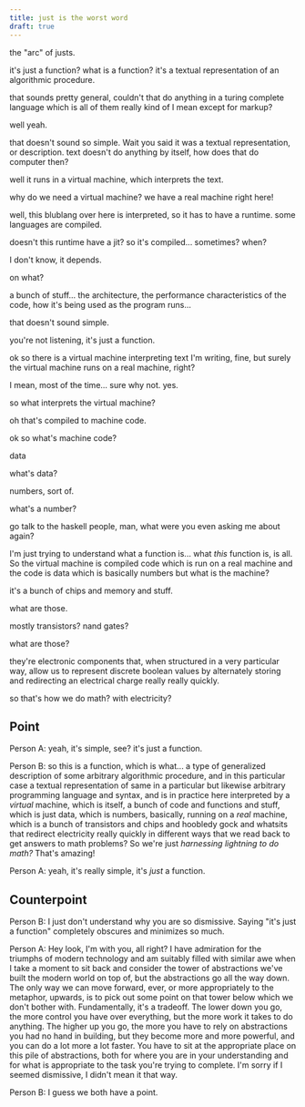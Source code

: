 ```yaml
---
title: just is the worst word
draft: true
---
```


the "arc" of justs.

it's just a function? what is a function? it's a textual representation of an
algorithmic procedure.

that sounds pretty general, couldn't that do anything in a turing complete
language which is all of them really kind of I mean except for markup?

well yeah.

that doesn't sound so simple. Wait you said it was a textual representation, or
description. text doesn't do anything by itself, how does that do computer
then?

well it runs in a virtual machine, which interprets the text.

why do we need a virtual machine? we have a real machine right here!

well, this blublang over here is interpreted, so it has to have a runtime. some
languages are compiled.

doesn't this runtime have a jit? so it's compiled... sometimes? when?

I don't know, it depends.

on what?

a bunch of stuff... the architecture, the performance characteristics of the
code, how it's being used as the program runs...

that doesn't sound simple.

you're not listening, it's just a function.

ok so there is a virtual machine interpreting text I'm writing, fine, but
surely the virtual machine runs on a real machine, right?

I mean, most of the time... sure why not. yes.

so what interprets the virtual machine?

oh that's compiled to machine code.

ok so what's machine code?

data

what's data?

numbers, sort of.

what's a number?

go talk to the haskell people, man, what were you even asking me about again?

I'm just trying to understand what a function is... what _this_ function is, is
all. So the virtual machine is compiled code which is run on a real machine and
the code is data which is basically numbers but what is the machine?

it's a bunch of chips and memory and stuff.

what are those.

mostly transistors? nand gates?

what are those?

they're electronic components that, when structured in a very particular way,
allow us to represent discrete boolean values by alternately storing and
redirecting an electrical charge really really quickly.

so that's how we do math? with electricity?

Point
-----

Person A: yeah, it's simple, see? it's just a function.

Person B: so this is a function, which is what... a type of generalized
description of some arbitrary algorithmic procedure, and in this particular
case a textual representation of same in a particular but likewise arbitrary
programming language and syntax, and is in practice here interpreted by a _virtual_
machine, which is itself, a bunch of code and functions and stuff, which is
just data, which is numbers, basically, running on a _real_ machine, which is a
bunch of transistors and chips and hoobledy gock and whatsits that redirect
electricity really quickly in different ways that we read back to get answers
to math problems? So we're just _harnessing lightning to do math?_ That's
amazing!

Person A: yeah, it's really simple, it's _just_ a function.

Counterpoint
-----

Person B: I just don't understand why you are so dismissive. Saying
"it's just a function" completely obscures and minimizes so much.

Person A: Hey look, I'm with you, all right? I have admiration for the triumphs
of modern technology and am suitably filled with similar awe when I take a
moment to sit back and consider the tower of abstractions we've built the
modern world on top of, but the abstractions go all the way down. The only way
we can move forward, ever, or more appropriately to the metaphor, upwards, is
to pick out some point on that tower below which we don't bother with.
Fundamentally, it's a tradeoff. The lower down you go, the more control you
have over everything, but the more work it takes to do anything. The higher up
you go, the more you have to rely on abstractions you had no hand in building,
but they become more and more powerful, and you can do a lot more a lot faster.
You have to sit at the appropriate place on this pile of abstractions, both for
where you are in your understanding and for what is appropriate to the task
you're trying to complete. I'm sorry if I seemed dismissive, I didn't mean it
that way.

Person B: I guess we both have a point.
